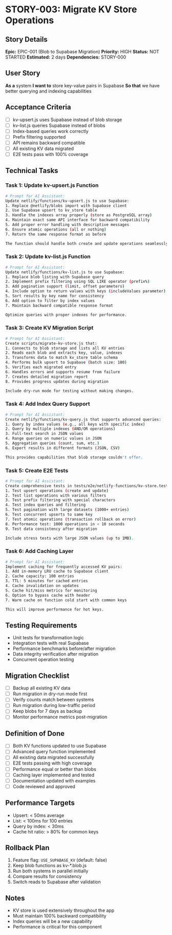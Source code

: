 # STORY-003: Migrate KV Store Operations

## Story Details
**Epic:** EPIC-001 (Blob to Supabase Migration)
**Priority:** HIGH
**Status:** NOT STARTED
**Estimated:** 2 days
**Dependencies:** STORY-000

## User Story
**As a** system
**I want to** store key-value pairs in Supabase
**So that** we have better querying and indexing capabilities

## Acceptance Criteria
- [ ] kv-upsert.js uses Supabase instead of blob storage
- [ ] kv-list.js queries Supabase instead of blobs
- [ ] Index-based queries work correctly
- [ ] Prefix filtering supported
- [ ] API remains backward compatible
- [ ] All existing KV data migrated
- [ ] E2E tests pass with 100% coverage

## Technical Tasks

### Task 1: Update kv-upsert.js Function
```bash
# Prompt for AI Assistant:
Update netlify/functions/kv-upsert.js to use Supabase:
1. Replace @netlify/blobs import with Supabase client
2. Use Supabase upsert to kv_store table
3. Handle the indexes array properly (store as PostgreSQL array)
4. Maintain exact same API interface for backward compatibility
5. Add proper error handling with descriptive messages
6. Ensure atomic operations (all or nothing)
7. Return the same response format as before

The function should handle both create and update operations seamlessly.
```

### Task 2: Update kv-list.js Function
```bash
# Prompt for AI Assistant:
Update netlify/functions/kv-list.js to use Supabase:
1. Replace blob listing with Supabase query
2. Implement prefix filtering using SQL LIKE operator (prefix%)
3. Add pagination support (limit, offset parameters)
4. Include option to return values with keys (includeValues parameter)
5. Sort results by key name for consistency
6. Add option to filter by index values
7. Maintain backward compatible response format

Optimize queries with proper indexes for performance.
```

### Task 3: Create KV Migration Script
```bash
# Prompt for AI Assistant:
Create scripts/migrate-kv-store.js that:
1. Connects to blob storage and lists all KV entries
2. Reads each blob and extracts key, value, indexes
3. Transforms data to match kv_store table schema
4. Performs bulk upsert to Supabase (batch size: 100)
5. Verifies each migrated entry
6. Handles errors and supports resume from failure
7. Creates detailed migration report
8. Provides progress updates during migration

Include dry-run mode for testing without making changes.
```

### Task 4: Add Index Query Support
```bash
# Prompt for AI Assistant:
Create netlify/functions/kv-query.js that supports advanced queries:
1. Query by index values (e.g., all keys with specific index)
2. Query by multiple indexes (AND/OR operations)
3. Full-text search in JSON values
4. Range queries on numeric values in JSON
5. Aggregation queries (count, sum, etc.)
6. Export results in different formats (JSON, CSV)

This provides capabilities that blob storage couldn't offer.
```

### Task 5: Create E2E Tests
```bash
# Prompt for AI Assistant:
Create comprehensive tests in tests/e2e/netlify-functions/kv-store.test.js:
1. Test upsert operations (create and update)
2. Test list operations with various filters
3. Test prefix filtering with special characters
4. Test index queries and filtering
5. Test pagination with large datasets (1000+ entries)
6. Test concurrent upserts to same key
7. Test atomic operations (transaction rollback on error)
8. Performance test: 1000 operations in < 10 seconds
9. Test data consistency after migration

Include stress tests with large JSON values (up to 1MB).
```

### Task 6: Add Caching Layer
```bash
# Prompt for AI Assistant:
Implement caching for frequently accessed KV pairs:
1. Add in-memory LRU cache to Supabase client
2. Cache capacity: 100 entries
3. TTL: 5 minutes for cached entries
4. Cache invalidation on updates
5. Cache hit/miss metrics for monitoring
6. Option to bypass cache with header
7. Warm cache on function cold start with common keys

This will improve performance for hot keys.
```

## Testing Requirements
- Unit tests for transformation logic
- Integration tests with real Supabase
- Performance benchmarks before/after migration
- Data integrity verification after migration
- Concurrent operation testing

## Migration Checklist
- [ ] Backup all existing KV data
- [ ] Run migration in dry-run mode first
- [ ] Verify counts match between systems
- [ ] Run migration during low-traffic period
- [ ] Keep blobs for 7 days as backup
- [ ] Monitor performance metrics post-migration

## Definition of Done
- [ ] Both KV functions updated to use Supabase
- [ ] Advanced query function implemented
- [ ] All existing data migrated successfully
- [ ] E2E tests passing with high coverage
- [ ] Performance equal or better than blobs
- [ ] Caching layer implemented and tested
- [ ] Documentation updated with examples
- [ ] Code reviewed and approved

## Performance Targets
- Upsert: < 50ms average
- List: < 100ms for 100 entries
- Query by index: < 30ms
- Cache hit ratio: > 80% for common keys

## Rollback Plan
1. Feature flag: `USE_SUPABASE_KV` (default: false)
2. Keep blob functions as kv-*.blob.js
3. Run both systems in parallel initially
4. Compare results for consistency
5. Switch reads to Supabase after validation

## Notes
- KV store is used extensively throughout the app
- Must maintain 100% backward compatibility
- Index queries will be a new capability
- Performance is critical for this component